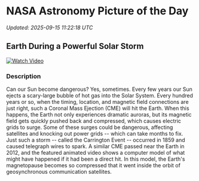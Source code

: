 # NASA Astronomy Picture of the Day

_Updated: 2025-09-15 11:22:18 UTC_

## Earth During a Powerful Solar Storm

[![Watch Video](https://img.youtube.com/vi/null/0.jpg)](null)

### Description

Can our Sun become dangerous? Yes, sometimes. Every few years our Sun ejects a scary-large bubble of hot gas into the Solar System.  Every hundred years or so, when the timing, location, and magnetic field connections are just right, such a Coronal Mass Ejection (CME) will hit the Earth. When this happens, the Earth not only experiences dramatic auroras, but its magnetic field gets quickly pushed back and compressed, which causes electric grids to surge. Some of these surges could be dangerous, affecting satellites and knocking out power grids -- which can take months to fix.  Just such a storm -- called the Carrington Event -- occurred in 1859 and caused telegraph wires to spark. A similar CME passed near the Earth in 2012, and the featured animated video shows a computer model of what might have happened if it had been a direct hit.  In this model, the Earth's magnetopause becomes so compressed that it went inside the orbit of  geosynchronous communication satellites.
